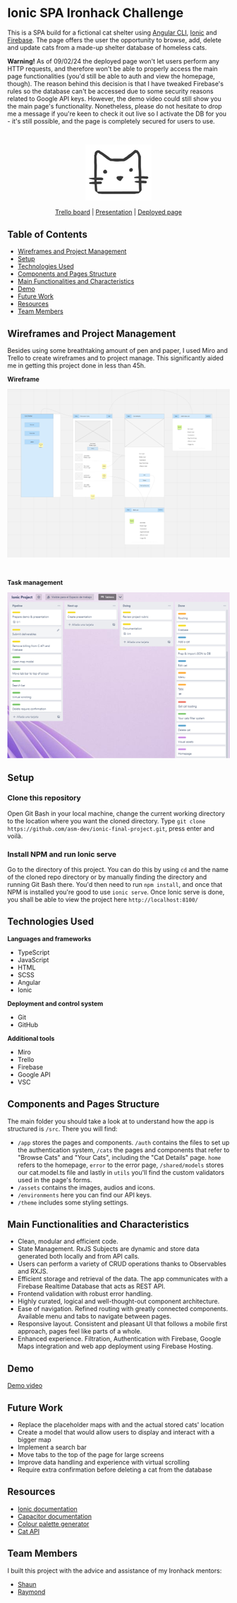 # Ionic SPA Ironhack Challenge

This is a SPA build for a fictional cat shelter using [Angular CLI](https://github.com/angular/angular-cli), [Ionic](https://ionicframework.com/) and [Firebase](https://firebase.google.com/). The page offers the user the opportunity to browse, add, delete and update cats from a made-up shelter database of homeless cats.

**Warning!** As of 09/02/24 the deployed page won't let users perform any HTTP requests, and therefore won't be able to properly access the main page functionalities (you'd still be able to auth and view the homepage, though). The reason behind this decision is that I have tweaked Firebase's rules so the database can't be accessed due to some security reasons related to Google API keys. However, the demo video could still show you the main page's functionality. Nonetheless, please do not hesitate to drop me a message if you're keen to check it out live so I activate the DB for you - it's still possible, and the page is completely secured for users to use.

<br>
<p align="center">
  <img src="/src/assets/images/cat-shelter-logo.png" style="width:150px;"/>
</p>
<p align="center">
<a href="https://trello.com/b/eRTb7466/ionic-project">Trello board</a>
|
<a href="https://docs.google.com/presentation/d/1cdWIT_RsuIMqxIgxhD6Xyk1BGv26i3Lt9HPK-9Ys9jM/edit?usp=sharing">Presentation</a>
|
<a href="https://cat-shelter-ionic.web.app/">Deployed page</a>
</p>

## Table of Contents

- [Wireframes and Project Management](#wireframes-and-project-management)
- [Setup](#setup)
- [Technologies Used](#technologies-used)
- [Components and Pages Structure](#components-and-pages-structure)
- [Main Functionalities and Characteristics](#main-functionalities-and-characteristics)
- [Demo](#demo)
- [Future Work](#future-work)
- [Resources](#resources)
- [Team Members](#team-members)

## Wireframes and Project Management

Besides using some breathtaking amount of pen and paper, I used Miro and Trello to create wireframes and to project manage. This significantly aided me in getting this project done in less than 45h.

**Wireframe**

<p align="center">
  <img src="/src/assets/images/miro-wireframe.png">
</p>

<br>

**Task management**

<p align="center">
  <img src="/src/assets/images/trello.png"/>
</p>

## Setup

### Clone this repository

Open Git Bash in your local machine, change the current working directory to the location where you want the cloned directory. Type `git clone https://github.com/asm-dev/ionic-final-project.git`, press enter and voilà.

### Install NPM and run Ionic serve

Go to the directory of this project. You can do this by using `cd` and the name of the cloned repo directory or by manually finding the directory and running Git Bash there. You'd then need to run `npm install`, and once that NPM is installed you're good to use `ionic serve`. Once Ionic serve is done, you shall be able to view the project here `http://localhost:8100/`

## Technologies Used

**Languages and frameworks**

- TypeScript
- JavaScript
- HTML
- SCSS
- Angular
- Ionic

**Deployment and control system**

- Git
- GitHub

**Additional tools**

- Miro
- Trello
- Firebase
- Google API
- VSC

## Components and Pages Structure

The main folder you should take a look at to understand how the app is structured is `/src`. There you will find:

- `/app` stores the pages and components. `/auth` contains the files to set up the authentication system, `/cats` the pages and components that refer to "Browse Cats" and "Your Cats", including the "Cat Details" page. `home` refers to the homepage, `error` to the error page, `/shared/models` stores our cat.model.ts file and lastly in `utils` you'll find the custom validators used in the page's forms.
- `/assets` contains the images, audios and icons.
- `/environments` here you can find our API keys.
- `/theme` includes some styling settings.

## Main Functionalities and Characteristics

- Clean, modular and efficient code.
- State Management. RxJS Subjects are dynamic and store data generated both locally and from API calls.
- Users can perform a variety of CRUD operations thanks to Observables and RXJS.
- Efficient storage and retrieval of the data. The app communicates with a Firebase Realtime Database that acts as REST API.
- Frontend validation with robust error handling.
- Highly curated, logical and well-thought-out component architecture.
- Ease of navigation. Refined routing with greatly connected components. Available menu and tabs to navigate between pages.
- Responsive layout. Consistent and pleasant UI that follows a mobile first approach, pages feel like parts of a whole.
- Enhanced experience. Filtration, Authentication with Firebase, Google Maps integration and web app deployment using Firebase Hosting.

## Demo

[Demo video](https://www.youtube.com/watch?v=Jwn_5P8g9Vk&t=9s)

## Future Work

- Replace the placeholder maps with and the actual stored cats' location
- Create a model that would allow users to display and interact with a bigger map
- Implement a search bar
- Move tabs to the top of the page for large screens
- Improve data handling and experience with virtual scrolling
- Require extra confirmation before deleting a cat from the database

## Resources

- [Ionic documentation](https://ionicframework.com/docs)
- [Capacitor documentation](https://capacitorjs.com/docs)
- [Colour palette generator](https://coolors.co/4c8577-a6ece0-7adfbb-9d44b5-32322c)
- [Cat API](https://thecatapi.com/)

## Team Members

I built this project with the advice and assistance of my Ironhack mentors:

- [Shaun](https://github.com/IronhackShaun)
- [Raymond](https://github.com/RaymondMaroun)
